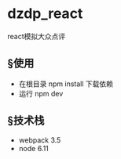 # dzdp_react
react模拟大众点评

## &sect;使用
- 在根目录 npm install 下载依赖
- 运行 npm dev 

## &sect;技术栈 
- webpack 3.5
- node 6.11

